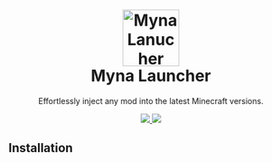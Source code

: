 <h1 align="center">
    <img alt="Myna Lanucher" src="https://cdn.xealah.com/mynaicon.svg" width="100" />
    <br>
  Myna Launcher
</h1>
<p align="center">
Effortlessly inject any mod into the latest Minecraft versions.
</p>
<p align="center">
    <a href="https://discord.gg/8eFgWU26bf">
        <img src="https://img.shields.io/discord/1269776033842729083?color=7389D8&labelColor=6A7EC2&label=Discord&logo=discord&logoColor=white alt="Discord" />
    </a>
    <a href="https://myna.services">
        <img src="https://img.shields.io/badge/Website-1E6BFF" />
    </a>
</p>

## Installation
